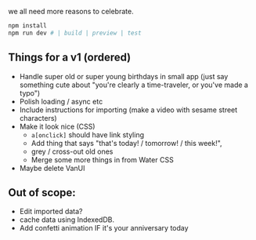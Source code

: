 we all need more reasons to celebrate.

```sh
npm install
npm run dev # | build | preview | test
```

## Things for a v1 (ordered)
- Handle super old or super young birthdays in small app (just say something cute about "you're clearly a time-traveler, or you've made a typo")
- Polish loading / async etc
- Include instructions for importing (make a video with sesame street characters)
- Make it look nice (CSS)
    - `a[onclick]` should have link styling
    - Add thing that says "that's today! / tomorrow! / this week!",
    - grey / cross-out old ones
    - Merge some more things in from Water CSS
- Maybe delete VanUI

## Out of scope:
- Edit imported data?
- cache data using IndexedDB.
- Add confetti animation IF it's your anniversary today
